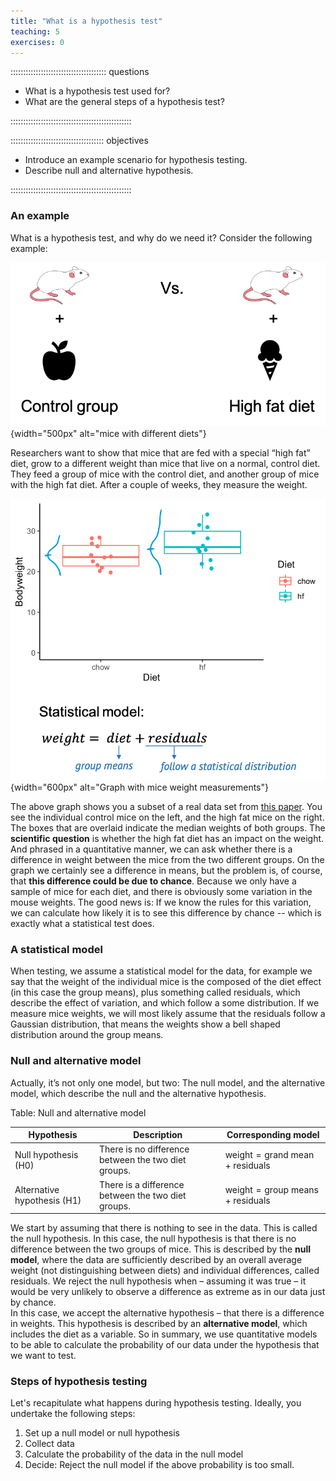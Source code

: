 ```yaml
---
title: "What is a hypothesis test"
teaching: 5
exercises: 0
---
```


:::::::::::::::::::::::::::::::::::::: questions 

- What is a hypothesis test used for? 
- What are the general steps of a hypothesis test?

::::::::::::::::::::::::::::::::::::::::::::::::

::::::::::::::::::::::::::::::::::::: objectives

- Introduce an example scenario for hypothesis testing. 
- Describe null and alternative hypothesis.

::::::::::::::::::::::::::::::::::::::::::::::::

### An example  

What is a hypothesis test, and why do we need it? Consider the following example:

![Mice with different diets](fig/01-example.png){width="500px" alt="mice with different diets"}

Researchers want to show that mice that are fed with a special “high fat” diet, grow to a different weight than mice that live on a normal, control diet.
They feed a group of mice with the control diet, and another group of mice with the high fat diet. After a couple of weeks, they measure the weight.


![Does the diet affect the mice's weight?](fig/01-mice-plot.png){width="600px" alt="Graph with mice weight measurements"}

The above graph shows you a subset of a real data set from [this paper](https://pubmed.ncbi.nlm.nih.gov/15561913/).
You see the individual control mice on the left, and the high fat mice on the right. The boxes that are overlaid indicate the median weights of both groups. 
The **scientific question** is whether the high fat diet has an impact on the weight. And phrased in a quantitative manner, we can ask whether there is a difference in weight between the mice from the two different groups. 
On the graph we certainly see a difference in means, but the problem is, of course, that **this difference could be due to chance**. Because we only have a sample of mice for each diet, and there is obviously some variation in the mouse weights. 
The good news is: If we know the rules for this variation, we can calculate how likely it is to see this difference by chance -- which is exactly what a statistical test does.

### A statistical model

When testing, we assume a statistical model for the data, for example we say that the weight of the individual mice is the composed of the diet effect (in this case the group means), plus something called residuals, which describe the effect of variation, and which follow a some distribution. If we measure mice weights, we will most likely assume that the residuals follow a Gaussian distribution, that means the weights show a bell shaped distribution around the group means.


### Null and alternative model

Actually, it’s not only one model, but two: The null model, and the alternative model, which describe the null and the alternative hypothesis.

Table: Null and alternative model 

| Hypothesis | Description | Corresponding model |
| --------- | ----------------- | --------------- |
| Null hypothesis (H0) | There is no difference between the two diet groups. | $\text{weight} = \text{grand mean} + \text{residuals}$ |
| Alternative hypothesis (H1) | There is a difference between the two diet groups. | $\text{weight} = \text{group means} + \text{residuals}$ |

We start by assuming that there is nothing to see in the data. This is called the null hypothesis. In this case, the null hypothesis is that there is no difference between the two groups of mice. This is described by the **null model**, where the data are sufficiently described by an overall average weight (not distinguishing between diets) and individual differences, called residuals.
We reject the null hypothesis when – assuming it was true – it would be very unlikely to observe a difference as extreme as in our data just by chance.  
In this case, we accept the alternative hypothesis – that there is a difference in weights. This hypothesis is described by an **alternative model**, which includes the diet as a variable.
So in summary, we use quantitative models to be able to calculate the probability of our data under the hypothesis that we want to test.


### Steps of hypothesis testing

Let's recapitulate what happens during hypothesis testing. Ideally, you undertake the following steps:  

1. Set up a null model or null hypothesis  
2. Collect data  
3. Calculate the probability of the data in the null model  
4. Decide: Reject the null model if the above probability is too small. 
